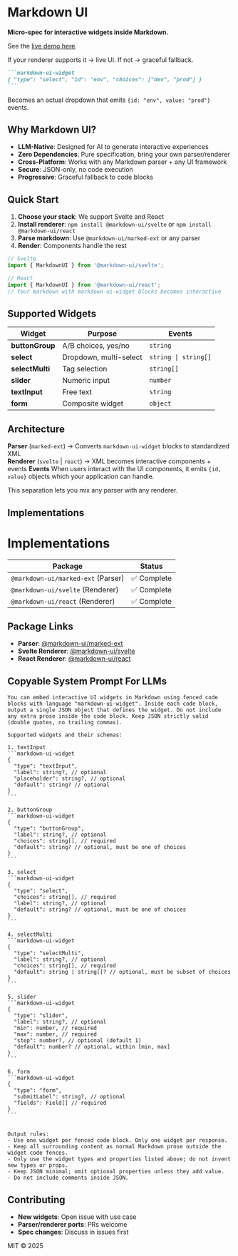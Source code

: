 # Markdown UI
**Micro-spec for interactive widgets inside Markdown.**  

See the [live demo here](https://markdown-ui.blueprintlab.io/).

If your renderer supports it → live UI. If not → graceful fallback.

````markdown
```markdown-ui-widget
{ "type": "select", "id": "env", "choices": ["dev", "prod"] }
```
````

Becomes an actual dropdown that emits `{id: "env", value: "prod"}` events.

## Why Markdown UI?

- **LLM-Native**: Designed for AI to generate interactive experiences
- **Zero Dependencies**: Pure specification, bring your own parser/renderer  
- **Cross-Platform**: Works with any Markdown parser + any UI framework
- **Secure**: JSON-only, no code execution
- **Progressive**: Graceful fallback to code blocks

## Quick Start

1. **Choose your stack**: We support Svelte and React
2. **Install renderer**: `npm install @markdown-ui/svelte` or `npm install @markdown-ui/react`  
3. **Parse markdown**: Use `@markdown-ui/marked-ext` or any parser
4. **Render**: Components handle the rest

```javascript
// Svelte
import { MarkdownUI } from '@markdown-ui/svelte';

// React  
import { MarkdownUI } from '@markdown-ui/react';
// Your markdown with markdown-ui-widget blocks becomes interactive
```

## Supported Widgets

| Widget | Purpose | Events |
|--------|---------|--------|
| **buttonGroup** | A/B choices, yes/no | `string` |
| **select** | Dropdown, multi-select | `string \| string[]` |
| **selectMulti** | Tag selection | `string[]` |
| **slider** | Numeric input | `number` |  
| **textInput** | Free text | `string` |
| **form** | Composite widget | `object` |

## Architecture

**Parser** (`marked-ext`) → Converts `markdown-ui-widget` blocks to standardized XML  
**Renderer** (`svelte` | `react`) → XML becomes interactive components + events
**Events** When users interact with the UI components, it emits `{id, value}` objects which your application can handle.

This separation lets you mix any parser with any renderer.

## Implementations

# Implementations

| Package | Status |
|---------|---------|
| `@markdown-ui/marked-ext` (Parser) | ✅ Complete |
| `@markdown-ui/svelte` (Renderer) | ✅ Complete |
| `@markdown-ui/react` (Renderer) | ✅ Complete |

## Package Links

- **Parser**: [@markdown-ui/marked-ext](https://www.npmjs.com/package/@markdown-ui/marked-ext)
- **Svelte Renderer**: [@markdown-ui/svelte](https://www.npmjs.com/package/@markdown-ui/svelte)
- **React Renderer**: [@markdown-ui/react](https://www.npmjs.com/package/@markdown-ui/react)

## Copyable System Prompt For LLMs

````text
You can embed interactive UI widgets in Markdown using fenced code blocks with language "markdown-ui-widget". Inside each code block, output a single JSON object that defines the widget. Do not include any extra prose inside the code block. Keep JSON strictly valid (double quotes, no trailing commas).

Supported widgets and their schemas:

1. textInput 
```markdown-ui-widget
{ 
  "type": "textInput", 
  "label": string?, // optional 
  "placeholder": string?, // optional 
  "default": string? // optional 
}
```

2. buttonGroup 
```markdown-ui-widget
{
  "type": "buttonGroup",
  "label": string?, // optional
  "choices": string[], // required
  "default": string? // optional, must be one of choices
}
```

3. select 
```markdown-ui-widget
{
  "type": "select",
  "choices": string[], // required
  "label": string?, // optional
  "default": string? // optional, must be one of choices
}
```

4. selectMulti 
```markdown-ui-widget
{
  "type": "selectMulti",
  "label": string?, // optional
  "choices": string[], // required
  "default": string | string[]? // optional, must be subset of choices
}
```

5. slider 
```markdown-ui-widget
{
  "type": "slider",
  "label": string?, // optional
  "min": number, // required
  "max": number, // required
  "step": number?, // optional (default 1)
  "default": number? // optional, within [min, max]
}
```

6. form 
```markdown-ui-widget
{
  "type": "form",
  "submitLabel": string?, // optional
  "fields": Field[] // required
}
```


Output rules:
- Use one widget per fenced code block. Only one widget per response.
- Keep all surrounding content as normal Markdown prose outside the widget code fences.
- Only use the widget types and properties listed above; do not invent new types or props.
- Keep JSON minimal; omit optional properties unless they add value.
- Do not include comments inside JSON.
````


## Contributing

- **New widgets**: Open issue with use case
- **Parser/renderer ports**: PRs welcome
- **Spec changes**: Discuss in issues first

MIT © 2025
